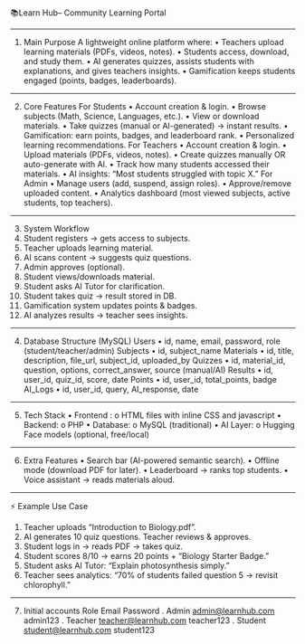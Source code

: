 📚Learn Hub– Community Learning Portal
________________________________________
1. Main Purpose
A lightweight online platform where:
•	Teachers upload learning materials (PDFs, videos, notes).
•	Students access, download, and study them.
•	AI generates quizzes, assists students with explanations, and gives teachers insights.
•	Gamification keeps students engaged (points, badges, leaderboards).
________________________________________
2. Core Features
For Students
•	Account creation & login.
•	Browse subjects (Math, Science, Languages, etc.).
•	View or download materials.
•	Take quizzes (manual or AI-generated) → instant results.
•	Gamification: earn points, badges, and leaderboard rank.
•	Personalized learning recommendations.
For Teachers
•	Account creation & login.
•	Upload materials (PDFs, videos, notes).
•	Create quizzes manually OR auto-generate with AI.
•	Track how many students accessed their materials.
•	AI insights: “Most students struggled with topic X.”
For Admin
•	Manage users (add, suspend, assign roles).
•	Approve/remove uploaded content.
•	Analytics dashboard (most viewed subjects, active students, top teachers).
________________________________________
3. System Workflow
1.	Student registers → gets access to subjects.
2.	Teacher uploads learning material.
3.	AI scans content → suggests quiz questions.
4.	Admin approves (optional).
5.	Student views/downloads material.
6.	Student asks AI Tutor for clarification.
7.	Student takes quiz → result stored in DB.
8.	Gamification system updates points & badges.
9.	AI analyzes results → teacher sees insights.
________________________________________
4. Database Structure (MySQL)
Users
•	id, name, email, password, role (student/teacher/admin)
Subjects
•	id, subject_name
Materials
•	id, title, description, file_url, subject_id, uploaded_by
Quizzes
•	id, material_id, question, options, correct_answer, source (manual/AI)
Results
•	id, user_id, quiz_id, score, date
Points
•	id, user_id, total_points, badge
AI_Logs
•	id, user_id, query, AI_response, date
________________________________________
5. Tech Stack
•	Frontend :
o	HTML files with inline CSS and javascript 
•	Backend:
o	PHP
•	Database:
o	MySQL (traditional)
•	AI Layer:
o	Hugging Face models (optional, free/local)
________________________________________
6. Extra Features
•	Search bar (AI-powered semantic search).
•	Offline mode (download PDF for later).
•	Leaderboard → ranks top students.
•	Voice assistant → reads materials aloud.
________________________________________
⚡ Example Use Case
1.	Teacher uploads “Introduction to Biology.pdf”.
2.	AI generates 10 quiz questions. Teacher reviews & approves.
3.	Student logs in → reads PDF → takes quiz.
4.	Student scores 8/10 → earns 20 points + “Biology Starter Badge.”
5.	Student asks AI Tutor: “Explain photosynthesis simply.”
6.	Teacher sees analytics: “70% of students failed question 5 → revisit chlorophyll.”

________________________________________
7. Initial accounts
   Role    Email                      Password
. Admin    admin@learnhub.com         admin123
. Teacher  teacher@learnhub.com       teacher123
. Student  student@learnhub.com       student123



